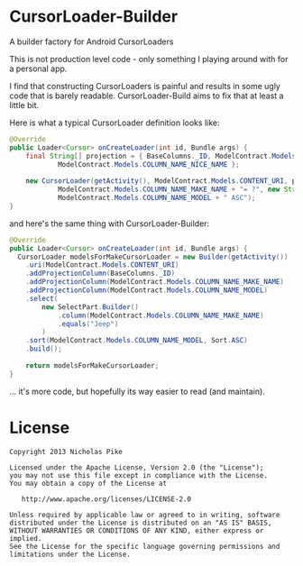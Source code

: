 CursorLoader-Builder
====================

A builder factory for Android CursorLoaders

This is not production level code - only something I playing around with for a personal app.

I find that constructing CursorLoaders is painful and results in some ugly code that is barely readable.  CursorLoader-Build aims to fix that at least a little bit.

Here is what a typical CursorLoader definition looks like:

```java
@Override
public Loader<Cursor> onCreateLoader(int id, Bundle args) { 
    final String[] projection = { BaseColumns._ID, ModelContract.Models.COLUMN_NAME_MODEL,
            ModelContract.Models.COLUMN_NAME_NICE_NAME };
 
    new CursorLoader(getActivity(), ModelContract.Models.CONTENT_URI, projection,
            ModelContract.Models.COLUMN_NAME_MAKE_NAME + "= ?", new String[] {"Jeep"},
            ModelContract.Models.COLUMN_NAME_MODEL + " ASC");
}
```

and here's the same thing with CursorLoader-Builder:

```java
@Override
public Loader<Cursor> onCreateLoader(int id, Bundle args) { 
  CursorLoader modelsForMakeCursorLoader = new Builder(getActivity())
    .uri(ModelContract.Models.CONTENT_URI)
    .addProjectionColumn(BaseColumns._ID)
    .addProjectionColumn(ModelContract.Models.COLUMN_NAME_MAKE_NAME)
    .addProjectionColumn(ModelContract.Models.COLUMN_NAME_MODEL)
    .select(
        new SelectPart.Builder()
            .column(ModelContract.Models.COLUMN_NAME_MAKE_NAME)
            .equals("Jeep")
        )
    .sort(ModelContract.Models.COLUMN_NAME_MODEL, Sort.ASC)
    .build();
    
    return modelsForMakeCursorLoader;
}
```

... it's more code, but hopefully its way easier to read (and maintain).

License
=======

    Copyright 2013 Nicholas Pike

    Licensed under the Apache License, Version 2.0 (the "License");
    you may not use this file except in compliance with the License.
    You may obtain a copy of the License at

       http://www.apache.org/licenses/LICENSE-2.0

    Unless required by applicable law or agreed to in writing, software
    distributed under the License is distributed on an "AS IS" BASIS,
    WITHOUT WARRANTIES OR CONDITIONS OF ANY KIND, either express or implied.
    See the License for the specific language governing permissions and
    limitations under the License.
